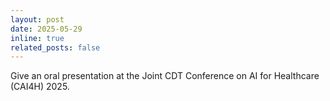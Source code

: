 ```yaml
---
layout: post
date: 2025-05-29
inline: true
related_posts: false
---
```


Give an oral presentation at the Joint CDT Conference on AI for Healthcare (CAI4H) 2025.
